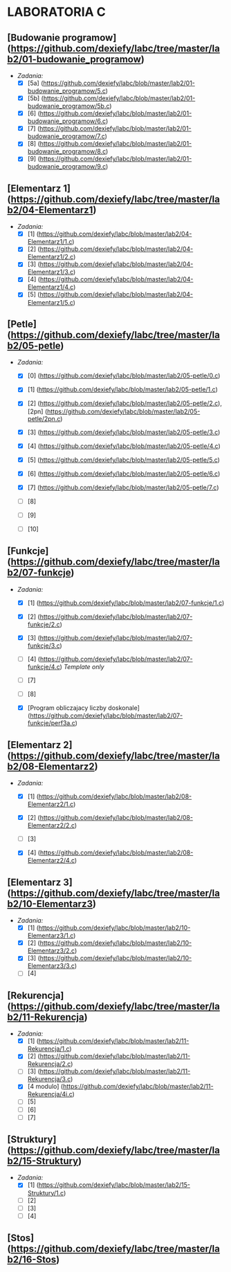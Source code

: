 # LABORATORIA C
## [Budowanie programow] (https://github.com/dexiefy/labc/tree/master/lab2/01-budowanie_programow)
  * _Zadania:_
    + [x] [5a] (https://github.com/dexiefy/labc/blob/master/lab2/01-budowanie_programow/5.c) 
    + [x] [5b] (https://github.com/dexiefy/labc/blob/master/lab2/01-budowanie_programow/5b.c)
    + [x] [6] (https://github.com/dexiefy/labc/blob/master/lab2/01-budowanie_programow/6.c) 
    + [x] [7] (https://github.com/dexiefy/labc/blob/master/lab2/01-budowanie_programow/7.c)
    + [x] [8] (https://github.com/dexiefy/labc/blob/master/lab2/01-budowanie_programow/8.c)
    + [x] [9] (https://github.com/dexiefy/labc/blob/master/lab2/01-budowanie_programow/9.c)

## [Elementarz 1] (https://github.com/dexiefy/labc/tree/master/lab2/04-Elementarz1)
  * _Zadania:_
    + [x] [1] (https://github.com/dexiefy/labc/blob/master/lab2/04-Elementarz1/1.c)
    + [x] [2] (https://github.com/dexiefy/labc/blob/master/lab2/04-Elementarz1/2.c)
    + [x] [3] (https://github.com/dexiefy/labc/blob/master/lab2/04-Elementarz1/3.c)
    + [x] [4] (https://github.com/dexiefy/labc/blob/master/lab2/04-Elementarz1/4.c)
    + [x] [5] (https://github.com/dexiefy/labc/blob/master/lab2/04-Elementarz1/5.c)

## [Petle] (https://github.com/dexiefy/labc/tree/master/lab2/05-petle)
  * _Zadania:_
    + [x] [0] (https://github.com/dexiefy/labc/blob/master/lab2/05-petle/0.c)
    + [x] [1] (https://github.com/dexiefy/labc/blob/master/lab2/05-petle/1.c)
    + [x] [2] (https://github.com/dexiefy/labc/blob/master/lab2/05-petle/2.c), [2pn] (https://github.com/dexiefy/labc/blob/master/lab2/05-petle/2pn.c)
    + [x] [3] (https://github.com/dexiefy/labc/blob/master/lab2/05-petle/3.c)
    + [x] [4] (https://github.com/dexiefy/labc/blob/master/lab2/05-petle/4.c)
    + [x] [5] (https://github.com/dexiefy/labc/blob/master/lab2/05-petle/5.c)
    + [x] [6] (https://github.com/dexiefy/labc/blob/master/lab2/05-petle/6.c)
    + [x] [7] (https://github.com/dexiefy/labc/blob/master/lab2/05-petle/7.c)
    + [ ] [8] 
    + [ ] [9] 
    + [ ] [10] 
 

## [Funkcje] (https://github.com/dexiefy/labc/tree/master/lab2/07-funkcje)
  * _Zadania:_
    + [x] [1] (https://github.com/dexiefy/labc/blob/master/lab2/07-funkcje/1.c)
    + [x] [2] (https://github.com/dexiefy/labc/blob/master/lab2/07-funkcje/2.c)
    + [x] [3] (https://github.com/dexiefy/labc/blob/master/lab2/07-funkcje/3.c)
    + [ ] [4] (https://github.com/dexiefy/labc/blob/master/lab2/07-funkcje/4.c) _Template only_
    + [ ] [7] 
    + [ ] [8] 
     
    + [x] [Program obliczajacy liczby doskonale] (https://github.com/dexiefy/labc/blob/master/lab2/07-funkcje/perf3a.c)

## [Elementarz 2] (https://github.com/dexiefy/labc/tree/master/lab2/08-Elementarz2)
  * _Zadania:_
    + [x] [1] (https://github.com/dexiefy/labc/blob/master/lab2/08-Elementarz2/1.c)
    + [x] [2] (https://github.com/dexiefy/labc/blob/master/lab2/08-Elementarz2/2.c)
    + [ ] [3] 
    + [x] [4] (https://github.com/dexiefy/labc/blob/master/lab2/08-Elementarz2/4.c)


## [Elementarz 3] (https://github.com/dexiefy/labc/tree/master/lab2/10-Elementarz3)
  * _Zadania:_
    + [x] [1] (https://github.com/dexiefy/labc/blob/master/lab2/10-Elementarz3/1.c)
    + [x] [2] (https://github.com/dexiefy/labc/blob/master/lab2/10-Elementarz3/2.c)
    + [x] [3] (https://github.com/dexiefy/labc/blob/master/lab2/10-Elementarz3/3.c)
    + [ ] [4] 
 
## [Rekurencja] (https://github.com/dexiefy/labc/tree/master/lab2/11-Rekurencja)
  * _Zadania:_
    + [x] [1] (https://github.com/dexiefy/labc/blob/master/lab2/11-Rekurencja/1.c)
    + [x] [2] (https://github.com/dexiefy/labc/blob/master/lab2/11-Rekurencja/2.c)
    + [ ] [3] (https://github.com/dexiefy/labc/blob/master/lab2/11-Rekurencja/3.c)
    + [x] [4 modulo]  (https://github.com/dexiefy/labc/blob/master/lab2/11-Rekurencja/4i.c)
    + [ ] [5] 
    + [ ] [6] 
    + [ ] [7] 

## [Struktury] (https://github.com/dexiefy/labc/tree/master/lab2/15-Struktury) 
  * _Zadania:_
    + [x] [1] (https://github.com/dexiefy/labc/blob/master/lab2/15-Struktury/1.c)
    + [ ] [2] 
    + [ ] [3] 
    + [ ] [4] 

## [Stos] (https://github.com/dexiefy/labc/tree/master/lab2/16-Stos) 
